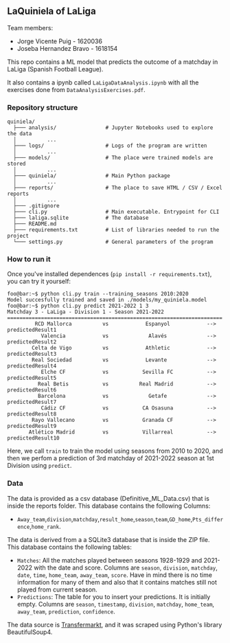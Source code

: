 ## LaQuiniela of LaLiga

Team members: 

- Jorge Vicente Puig - 1620036 
- Joseba Hernandez Bravo - 1618154

This repo contains a ML model that predicts the outcome of a matchday in LaLiga (Spanish Football League).

It also contains a ipynb called ```LaLigaDataAnalysis.ipynb``` with all the exercises done from ```DataAnalysisExercises.pdf```.

### Repository structure

```
quiniela/
  ├─── analysis/				# Jupyter Notebooks used to explore the data
  │          ...
  ├─── logs/					# Logs of the program are written
  │          ...
  ├─── models/					# The place were trained models are stored
  │          ...
  ├─── quiniela/				# Main Python package
  │          ...
  ├─── reports/					# The place to save HTML / CSV / Excel reports
  │          ...
  ├─── .gitignore
  ├─── cli.py					# Main executable. Entrypoint for CLI
  ├─── laliga.sqlite			# The database
  ├─── README.md
  ├─── requirements.txt			# List of libraries needed to run the project
  └─── settings.py				# General parameters of the program
```

### How to run it

Once you've installed dependences (```pip install -r requirements.txt```), you can try it yourself:

```console
foo@bar:~$ python cli.py train --training_seasons 2010:2020
Model succesfully trained and saved in ./models/my_quiniela.model
foo@bar:~$ python cli.py predict 2021-2022 1 3
Matchday 3 - LaLiga - Division 1 - Season 2021-2022
======================================================================
         RCD Mallorca          vs            Espanyol            --> predictedResult1
           Valencia            vs             Alavés             --> predictedResult2
        Celta de Vigo          vs            Athletic            --> predictedResult3
        Real Sociedad          vs            Levante             --> predictedResult4
           Elche CF            vs           Sevilla FC           --> predictedResult5
          Real Betis           vs          Real Madrid           --> predictedResult6
          Barcelona            vs             Getafe             --> predictedResult7
           Cádiz CF            vs           CA Osasuna           --> predictedResult8
        Rayo Vallecano         vs           Granada CF           --> predictedResult9
       Atlético Madrid         vs           Villarreal           --> predictedResult10
```

Here, we call ```train``` to train the model using seasons from 2010 to 2020, and then we perfom a prediction of 3rd matchday of 2021-2022 season at 1st Division using ```predict```. 

### Data

The data is provided as a csv database (Definitive_ML_Data.csv) that is inside the reports folder. This database contains the following Columns:
   * ```Away_team```,```division```,```matchday```,```result_home```,```season```,```team```,```GD_home```,```Pts_difference```,```home_rank```.

The data is derived from a a SQLite3 database that is inside the ZIP file. This database contains the following tables:

   * ```Matches```: All the matches played between seasons 1928-1929 and 2021-2022 with the date and score. Columns are ```season```,	```division```, ```matchday```, ```date```, ```time```, ```home_team```, ```away_team```, ```score```. Have in mind there is no time information for many of them and also that it contains matches still not played from current season.
   * ```Predictions```: The table for you to insert your predictions. It is initially empty. Columns are ```season```,	 ```timestamp```, ```division```, ```matchday```, ```home_team```, ```away_team```, ```prediction```, ```confidence```.

The data source is [Transfermarkt](https://www.transfermarkt.com/), and it was scraped using Python's library BeautifulSoup4.

